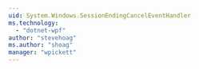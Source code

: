 ```yaml
---
uid: System.Windows.SessionEndingCancelEventHandler
ms.technology: 
  - "dotnet-wpf"
author: "stevehoag"
ms.author: "shoag"
manager: "wpickett"
---
```

